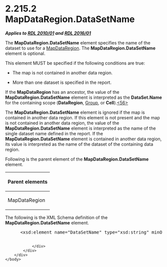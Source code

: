 <html dir="LTR" xmlns:mshelp="http://msdn.microsoft.com/mshelp" xmlns:ddue="http://ddue.schemas.microsoft.com/authoring/2003/5" xmlns:xlink="http://www.w3.org/1999/xlink" xmlns:tool="http://www.microsoft.com/tooltip">
    <head>
        <meta http-equiv="Content-Type" content="text/html; CHARSET=utf-8"></meta>
        <meta name="save" content="history"></meta>
        <title>2.215.2 MapDataRegion.DataSetName</title>
        <xml>
            <mshelp:toctitle title="2.215.2 MapDataRegion.DataSetName"></mshelp:toctitle>
            <mshelp:rltitle title="[MS-RDL]: MapDataRegion.DataSetName"></mshelp:rltitle>
            <mshelp:keyword index="A" term="5ed7fac7-5a10-4fd2-9633-6b54210c6aa8"></mshelp:keyword>
            <mshelp:attr name="DCSext.ContentType" value="open specification"></mshelp:attr>
            <mshelp:attr name="AssetID" value="5ed7fac7-5a10-4fd2-9633-6b54210c6aa8"></mshelp:attr>
            <mshelp:attr name="TopicType" value="kbRef"></mshelp:attr>
            <mshelp:attr name="DCSext.Title" value="[MS-RDL]: MapDataRegion.DataSetName" />
        </xml>
    </head>
    <body>
        <div id="header">
            <h1 class="heading">2.215.2 MapDataRegion.DataSetName</h1>
        </div>
        <div id="mainSection">
            <div id="mainBody">
                <div id="allHistory" class="saveHistory"></div>
                <div id="sectionSection0" class="section" name="collapseableSection">
                    

<p><b><i>Applies to </i></b><a href="3428e690-a348-4ec7-8a6a-8efb42d2cdee.md"><b><i>RDL 2010/01</i></b></a><b><i>
and </i></b><a href="52ce3983-2bfc-4e72-9359-42aaf5fe4509.md"><b><i>RDL 2016/01</i></b></a></p>

<p>The <b>MapDataRegion.DataSetName</b> element specifies the
name of the dataset to use for a <a href="8854608c-596e-4826-982d-286b5bc63b0c.md">MapDataRegion</a>. The <b>MapDataRegion.DataSetName</b>
element is optional. </p>

<p>This element MUST be specified if the following conditions
are true:</p>

<ul><li><p><span><span> 
</span></span>The map is not contained in another data region.</p>

</li><li><p><span><span> 
</span></span>More than one dataset is specified in the report.</p>

</li></ul><p>If the <b>MapDataRegion</b> has an ancestor, the value of
the <b>MapDataRegion.DataSetName</b> element is interpreted as the <b>DataSet.Name</b>
for the containing scope (<b>DataRegion</b>, <a href="dbfff811-1be7-4e8b-a5d2-6cc522317fbe.md">Group</a>, or <b>Cell</b>).<a id="Appendix_A_Target_56"></a><a href="1fe5fd87-2de5-4b2c-b762-5a4fd1373621.md#Appendix_A_56" aria-label="Product behavior note 56">&lt;56&gt;</a></p>

<p>The <b>MapDataRegion.DataSetName</b> element is ignored if
the map is contained in another data region. If this element is not present and
the map is not contained in another data region, the value of the <b>MapDataRegion.DataSetName</b>
element is interpreted as the name of the single dataset name defined in the
report. If the <b>MapDataRegion.DataSetName</b> element is contained in another
data region, its value is interpreted as the name of the dataset of the
containing data region.</p>

<p>Following is the parent element of the <b>MapDataRegion.DataSetName</b>
element.</p>

<table>
 <thead>
  <tr>
   <th>
   <p>Parent elements</p>
   </th>
  </tr>
 </thead>
 <tr>
  <td>
  <p>MapDataRegion</p>
  </td>
 </tr>
</table>

<p>The following is the XML Schema definition of the <b>MapDataRegion.DataSetName</b>
element.           </p>

<dl>
<dd>
<div><pre> &lt;xsd:element name=&quot;DataSetName&quot; type=&quot;xsd:string&quot; minOccurs=&quot;0&quot; /&gt;
  
</pre></div>
</dd></dl>


                </div>
            </div>
        </div>
    </body>
</html>
